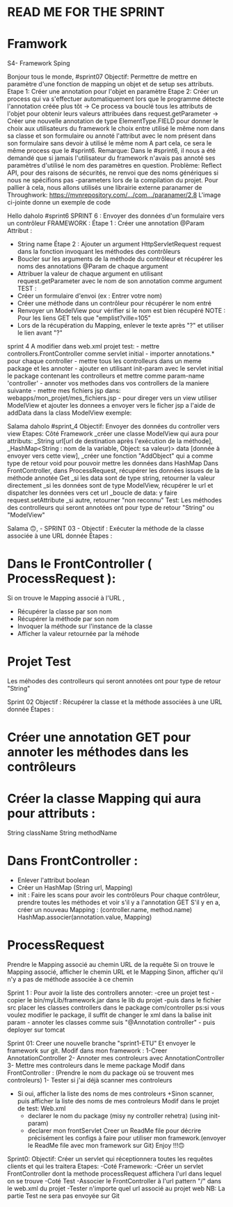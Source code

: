 # READ ME FOR THE SPRINT 
# Framwork
S4- Framework Sping 

Bonjour tous le monde,
#sprint07
Objectif:
Permettre de mettre en paramètre d'une fonction de mapping un objet et de setup ses attributs.
Etape 1: Créer une annotation pour l'objet en paramètre
Etape 2: Créer un process qui va s'effectuer automatiquement lors que le programme détecte l'annotation créée plus tôt
             -> Ce process va bouclé tous les attributs de l'objet pour obtenir leurs valeurs attribuées dans request.getParameter
            -> Créer une nouvelle annotation de type ElementType.FIELD pour donner le choix aux utilisateurs du framework le choix entre utilisé le même nom dans sa classe et son formulaire ou annoté l'attribut avec le nom présent dans son formulaire sans devoir à utilisé le même nom
A part cela, ce sera le même process que le #sprint6.
Remarque:
Dans le #sprint6, il nous a été demandé que si jamais l'utilisateur du framework n'avais pas annoté ses paramètres d'utilisé le nom des paramètres en question.
Problème: Reflect API, pour des raisons de sécurités, ne renvoi que des noms génériques si nous ne spécifions pas -parameters lors de la compilation du projet.
Pour pallier à cela, nous allons utilisés une librairie externe paranamer de Throughwork: https://mvnrepository.com/.../com.../paranamer/2.8
L'image ci-jointe donne un exemple de code


Hello daholo
#sprint6
SPRINT 6 : Envoyer des données d'un formulaire vers un contrôleur
FRAMEWORK :
Étape 1 : Créer une annotation @Param
Attribut :
-   String name
Étape 2 : Ajouter un argument HttpServletRequest request dans la fonction invoquant les méthodes des contrôleurs
-   Boucler sur les arguments de la méthode du contrôleur et récupérer les noms des annotations @Param de chaque argument
-   Attribuer la valeur de chaque argument en utilisant request.getParameter avec le nom de son annotation comme argument
TEST :
-   Créer un formulaire d'envoi (ex : Entrer votre nom)
-   Créer une méthode dans un contrôleur pour récupérer le nom entré
-   Renvoyer un ModelView pour vérifier si le nom est bien récupéré
NOTE :
Pour les liens GET tels que "emplist?ville=105"
-   Lors de la récupération du Mapping, enlever le texte après "?" et utiliser le lien avant "?"

sprint 4
    A modifier dans web.xml projet test:
    - mettre controllers.FrontController comme servlet initial
    - importer annotations.* pour chaque controller
    - mettre tous les controlleurs dans un meme package et les annoter 
    <!-- @AnnotationController -->
    - ajouter en utilisant init-param avec le servlet initial le package contenant les controlleurs et mettre comme param-name 'controller'
        <!-- <init-param>
        <param-name>controller</param-name>
        <param-value>nom_de_votre_package</param-value>
        </init-param> -->
    - annoter vos methodes dans vos controllers de la maniere suivante
        <!-- @GET("votre_nom_de_methode") -->
    - mettre mes fichiers jsp dans:
        webapps/mon_projet/mes_fichiers.jsp
    - pour direger vers un view utiliser ModelView
    et ajouter les donnees a envoyer vers le ficher jsp a l'aide de addData dans la class ModelView
    exemple:
    <!-- @GET("listeEmp")
        public ModelView listerData() {
            ModelView mv = new ModelView("test.jsp");
            String anarana = "Jean";
            int age = 20;
            mv.addData("nom", anarana);
            mv.addData("nbr", age);
            return mv;
        } -->

Salama daholo
#sprint_4
Objectif:
Envoyer des données du controller vers view
Etapes:
Côté Framework
_créer une classe ModelView qui aura pour attributs: 
 _String url[url de destination après l'exécution de la méthode], 
 _HashMap<String : nom de la variable, Object: sa valeur)> data [donnée à envoyer vers cette view],
    _créer une fonction "AddObject" qui a comme type de retour void pour pouvoir mettre les données dans HashMap
Dans FrontController,
 dans ProcessRequest, récupérer les données issues de la méthode annotée Get
     _si les data sont de type string, retourner la valeur directement
     _si les données sont de type ModelView, récupérer le url et dispatcher les données vers cet url 
  _boucle de data: y faire request.setAttribute
     _si autre, retourner "non reconnu"
Test: 
Les méthodes des controlleurs qui seront annotées ont pour type de retour "String" ou "ModelView"

Salama 🙃, - SPRINT 03 -
Objectif :
Exécuter la méthode de la classe associée à une URL donnée
Étapes :
# Dans le FrontController ( ProcessRequest ):
Si on trouve le Mapping associé à l'URL ,
- Récupérer la classe par son nom
- Récupérer la méthode par son nom
- Invoquer la méthode sur l'instance de la classe
- Afficher la valeur retournée par la méhode
# Projet Test
Les méhodes des controlleurs qui seront annotées ont pour type de retour "String"


Sprint 02
Objectif :
 Récupérer la classe et la méthode associées à une URL donnée
Étapes :
 # Créer une annotation GET pour annoter les méthodes dans les contrôleurs
 # Créer la classe Mapping qui aura pour attributs :
 String className
 String methodName
 # Dans FrontController :
 - Enlever l'attribut boolean
 - Créer un HashMap (String url, Mapping)
 - init :
 Faire les scans pour avoir les contrôleurs
 Pour chaque contrôleur, prendre toutes les méthodes et voir s'il y a l'annotation GET
 S'il y en a, créer un nouveau Mapping : (controller.name, method.name)
 HashMap.associer(annotation.value, Mapping)
 # ProcessRequest
 Prendre le Mapping associé au chemin URL de la requête
 Si on trouve le Mapping associé, afficher le chemin URL et le Mapping
 Sinon, afficher qu'il n'y a pas de méthode associée à ce chemin


Sprint 1 :
    Pour avoir la liste des controllers annoter:
        -cree un projet test
        -copier le bin/myLib/framework.jar dans le lib du projet
        -puis dans le fichier src 
            placer les classes controllers dans le package com/controller
        ps:si vous voulez modifier le package, il suffit de changer le xml dans la balise init param
        - annoter les classes comme suis "@Annotation controller"
        - puis deployer sur tomcat

Sprint 01:
Creer une nouvelle branche "sprint1-ETU"
Et envoyer le framework sur git.
Modif dans mon framework :
1-Creer AnnotationController
2- Annoter mes controleurs avec AnnotationController
3- Mettre mes controleurs dans le meme package
Modif dans FrontController :
(Prendre le nom du package où se trouvent mes controleurs)
1- Tester si j'ai déjà scanner mes controleurs
+ Si oui, afficher la liste des noms de mes controleurs 
+Sinon scanner, puis afficher la liste des noms de mes controleurs 
Modif dans le projet de test:
Web.xml
     + declarer  le nom du package (misy ny controller rehetra) (using init-param)
     + declarer mon frontServlet
‌Creer un ReadMe file pour décrire précisément les configs à faire pour utiliser mon framework.(envoyer le ReadMe file avec mon framework sur Git)
Enjoy !!!🙃

Sprint0:
Objectif: Créer un servlet qui réceptionnera toutes les requêtes clients et qui les traitera
Etapes:
    -Coté Framework:
        -Créer un servlet FrontController dont la methode processRequest affichera l'url dans 
        lequel on se trouve
    -Coté Test
        -Associer le FrontController à l'url pattern "/" dans le web.xml du projet
        -Tester n'importe quel url associé au projet web
NB: La partie Test ne sera pas envoyée sur Git
